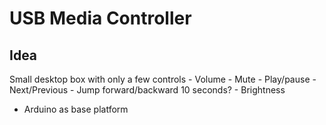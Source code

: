 # USB Media Controller

Idea
----

Small desktop box with only a few controls
    - Volume
    - Mute
    - Play/pause
    - Next/Previous
    - Jump forward/backward 10 seconds?
    - Brightness

- Arduino as base platform


